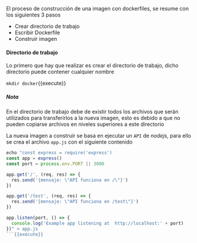 El proceso de construcción de una imagen con dockerfiles, se resume con los siguientes 3 pasos
* Crear directorio de trabajo
* Escribir Dockerfile
* Construir imagen

#### Directorio de trabajo
Lo primero que hay que realizar es crear el directorio de trabajo, dicho directorio puede contener cualquier nombre

`mkdir docker`{{execute}}

##### Nota
En el directorio de trabajo debe de existir todos los archivos que serán utilizados para transferirlos a la nueva imagen, esto es debido a que no pueden copiarse archivos en niveles superiores a este directorio

La nueva imagen a construir se basa en ejecutar un `API` de *nodejs*, para ello se crea el archivo `app.js` con el siguiente contenido

```javascript
echo "const express = require('express')
const app = express()
const port = process.env.PORT || 3000

app.get('/', (req, res) => {
  res.send('{mensaje: \"API funciona en /\"}')
})

app.get('/test', (req, res) => {
  res.send('{mensaje: \"API funciona en /test\"}')
})

app.listen(port, () => {
  console.log('Example app listening at  http://localhost:' + port)
})" > app.js
```{{execute}}
